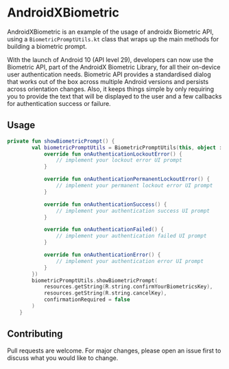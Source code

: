 # AndroidXBiometric

AndroidXBiometric is an example of the usage of androidx Biometric API, using a `BiometricPromptUtils.kt` class that wraps up the main methods for building a biometric prompt.

With the launch of Android 10 (API level 29), developers can now use the Biometric API, part of the AndroidX Biometric Library, for all their on-device user authentication needs.
Biometric API provides a standardised dialog that works out of the box across multiple Android versions and persists across orientation changes. Also, it keeps things simple by only requiring you to provide the text that will be displayed to the user and a few callbacks for authentication success or failure.

## Usage

```kotlin
private fun showBiometricPrompt() {
        val biometricPromptUtils = BiometricPromptUtils(this, object : BiometricPromptUtils.BiometricListener {
            override fun onAuthenticationLockoutError() {
                // implement your lockout error UI prompt
            }

            override fun onAuthenticationPermanentLockoutError() {
                // implement your permanent lockout error UI prompt
            }

            override fun onAuthenticationSuccess() {
                // implement your authentication success UI prompt
            }

            override fun onAuthenticationFailed() {
                // implement your authentication failed UI prompt
            }

            override fun onAuthenticationError() {
                // implement your authentication error UI prompt
            }
        })
        biometricPromptUtils.showBiometricPrompt(
            resources.getString(R.string.confirmYourBiometricsKey),
            resources.getString(R.string.cancelKey),
            confirmationRequired = false
        )
    }
```

## Contributing
Pull requests are welcome. For major changes, please open an issue first to discuss what you would like to change.
